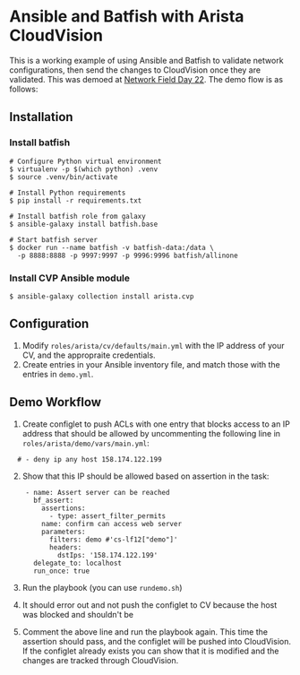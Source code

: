# Ansible and Batfish with Arista CloudVision
This is a working example of using Ansible and Batfish to validate network configurations, then send the changes to CloudVision once they are validated.  This was demoed at [Network Field Day 22](https://techfieldday.com/video/arista-devops-day-in-the-life-config-management-and-validation/).  The demo flow is as follows:

## Installation

### Install batfish
```shell
# Configure Python virtual environment
$ virtualenv -p $(which python) .venv
$ source .venv/bin/activate

# Install Python requirements
$ pip install -r requirements.txt

# Install batfish role from galaxy
$ ansible-galaxy install batfish.base

# Start batfish server
$ docker run --name batfish -v batfish-data:/data \
  -p 8888:8888 -p 9997:9997 -p 9996:9996 batfish/allinone
```

### Install CVP Ansible module
```shell
$ ansible-galaxy collection install arista.cvp
```
## Configuration
1. Modify `roles/arista/cv/defaults/main.yml` with the IP address of your CV, and the appropraite credentials.
2. Create entries in your Ansible inventory file, and match those with the entries in `demo.yml`.  

## Demo Workflow

1. Create configlet to push ACLs with one entry that blocks access to an IP address that should be allowed by uncommenting the following line in `roles/arista/demo/vars/main.yml`:

```
  # - deny ip any host 158.174.122.199 
```

2. Show that this IP should be allowed based on assertion in the task:
```
	- name: Assert server can be reached
	  bf_assert:
	    assertions:
	      - type: assert_filter_permits
		name: confirm can access web server
		parameters:
		  filters: demo #'cs-lf12["demo"]'
		  headers:
		    dstIps: '158.174.122.199'
	  delegate_to: localhost
	  run_once: true
```
3. Run the playbook (you can use `rundemo.sh`)

4. It should error out and not push the configlet to CV because the host was blocked and shouldn't be

5. Comment the above line and run the playbook again.  This time the assertion should pass, and the configlet will be pushed into CloudVision.  If the configlet already exists you can show that it is modified and the changes are tracked through CloudVision.

